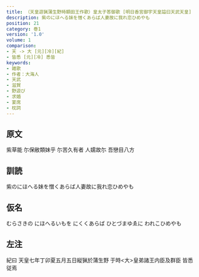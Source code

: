 ```yaml
---
title: （天皇遊猟蒲生野時額田王作歌）皇太子答御歌 [明日香宮御宇天皇謚曰天武天皇]
description: 紫のにほへる妹を憎くあらば人妻故に我れ恋ひめやも
position: 21
category: 巻1
version: '1.0'
volume: 1
comparison:
- 天 -> 大 [元][冷][紀]
- 皆悉 [元][冷] 悉皆
keywords:
- 雑歌
- 作者：大海人
- 天武
- 滋賀
- 野遊び
- 求婚
- 宴席
- 枕詞
---
```


## 原文

紫草能 尓保敝類妹乎 尓苦久有者 人嬬故尓 吾戀目八方

## 訓読

紫のにほへる妹を憎くあらば人妻故に我れ恋ひめやも

## 仮名

むらさきの にほへるいもを にくくあらば ひとづまゆゑに われこひめやも

## 左注

紀曰 天皇七年丁卯夏五月五日縦猟於蒲生野 于時<大>皇弟諸王内臣及群臣 皆悉従焉
